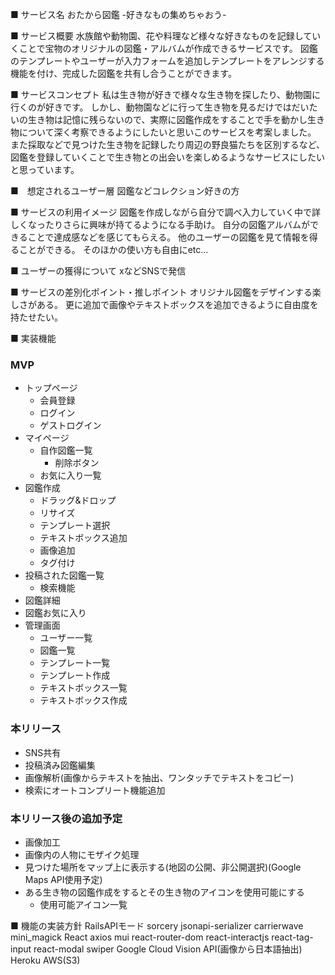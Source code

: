 ■ サービス名
おたから図鑑 -好きなもの集めちゃおう-

■ サービス概要
水族館や動物園、花や料理など様々な好きなものを記録していくことで宝物のオリジナルの図鑑・アルバムが作成できるサービスです。
図鑑のテンプレートやユーザーが入力フォームを追加しテンプレートをアレンジする機能を付け、完成した図鑑を共有し合うことができます。

■ サービスコンセプト
私は生き物が好きで様々な生き物を探したり、動物園に行くのが好きです。
しかし、動物園などに行って生き物を見るだけではだいたいの生き物は記憶に残らないので、実際に図鑑作成をすることで手を動かし生き物について深く考察できるようにしたいと思いこのサービスを考案しました。
また採取などで見つけた生き物を記録したり周辺の野良猫たちを区別するなど、図鑑を登録していくことで生き物との出会いを楽しめるようなサービスにしたいと思っています。

■　想定されるユーザー層
図鑑などコレクション好きの方

■ サービスの利用イメージ
図鑑を作成しながら自分で調べ入力していく中で詳しくなったりさらに興味が持てるようになる手助け。
自分の図鑑アルバムができることで達成感などを感じてもらえる。
他のユーザーの図鑑を見て情報を得ることができる。
そのほかの使い方も自由にetc...

■ ユーザーの獲得について
xなどSNSで発信


■ サービスの差別化ポイント・推しポイント
オリジナル図鑑をデザインする楽しさがある。
更に追加で画像やテキストボックスを追加できるように自由度を持たせたい。


■ 実装機能
 ### MVP
 * トップページ
   * 会員登録
   * ログイン
   * ゲストログイン
 * マイページ
   * 自作図鑑一覧
     * 削除ボタン
   * お気に入り一覧
 * 図鑑作成
   * ドラッグ&ドロップ
   * リサイズ
   * テンプレート選択
   * テキストボックス追加
   * 画像追加
   * タグ付け
 * 投稿された図鑑一覧
   * 検索機能
 * 図鑑詳細
 * 図鑑お気に入り
 * 管理画面
    * ユーザー一覧
    * 図鑑一覧
    * テンプレート一覧
    * テンプレート作成
    * テキストボックス一覧
    * テキストボックス作成
   
 ### 本リリース
 * SNS共有
 * 投稿済み図鑑編集
 * 画像解析(画像からテキストを抽出、ワンタッチでテキストをコピー)
 * 検索にオートコンプリート機能追加

### 本リリース後の追加予定
 * 画像加工
 * 画像内の人物にモザイク処理
 * 見つけた場所をマップ上に表示する(地図の公開、非公開選択)(Google Maps API使用予定)
 * ある生き物の図鑑作成をするとその生き物のアイコンを使用可能にする
   * 使用可能アイコン一覧

■ 機能の実装方針
RailsAPIモード
  sorcery
  jsonapi-serializer
  carrierwave
  mini_magick
React
  axios
  mui
  react-router-dom
  react-interactjs
  react-tag-input
  react-modal
  swiper
Google Cloud Vision API(画像から日本語抽出)
Heroku
AWS(S3)
